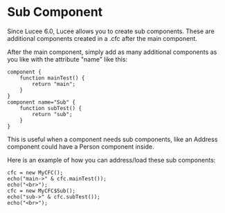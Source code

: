 <!--
{
  "title": "Sub Component",
  "id": "sub-component",
  "since": "6.0",
  "description": "Learn how to create and use sub components in Lucee. This guide demonstrates how to define additional components within a .cfc file, making it easier to organize related components. Examples include creating a main component with sub components, and how to address/load these sub components.",
  "keywords": [
    "CFML",
    "component",
    "sub-component",
    "Lucee"
  ]
}
-->
# Sub Component

Since Lucee 6.0, Lucee allows you to create sub components. These are additional components created in a .cfc after the main component.

After the main component, simply add as many additional components as you like with the attribute "name" like this:

```lucee
component {
    function mainTest() {
        return "main";
    }
}
component name="Sub" {  
    function subTest() {
        return "sub";
    }
}
```

This is useful when a component needs sub components, like an Address component could have a Person component inside.

Here is an example of how you can address/load these sub components:

```lucee
cfc = new MyCFC();
echo("main->" & cfc.mainTest());
echo("<br>");
cfc = new MyCFC$Sub();
echo("sub->" & cfc.subTest());
echo("<br>");
```